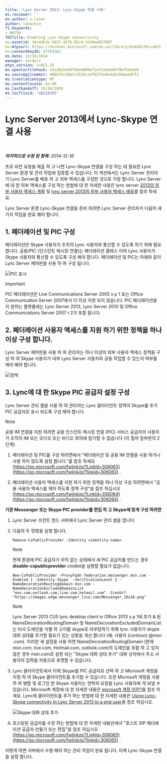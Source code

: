 ```yaml
---
title: 'Lync Server 2013: Lync-Skype 연결 사용'
ms.reviewer: ''
ms.author: v-lanac
author: lanachin
f1.keywords:
- NOCSH
TOCTitle: Enabling Lync-Skype connectivity
ms:assetid: 34c4db3e-582f-41fb-85c4-3438ae02f09f
ms:mtpsurl: https://technet.microsoft.com/en-us/library/Dn440170(v=OCS.15)
ms:contentKeyID: 57793361
ms.date: 12/16/2014
manager: serdars
mtps_version: v=OCS.15
ms.openlocfilehash: 43e26e54d0704ed009af1ef528e60979b759eb69
ms.sourcegitcommit: 4d6bf5c58b2c553dc1df8375ede4a9cb9eaadff2
ms.translationtype: MT
ms.contentlocale: ko-KR
ms.lasthandoff: 10/16/2020
ms.locfileid: "48528585"
---
```

# <a name="enabling-lync-skype-connectivity-in-lync-server-2013"></a>Lync Server 2013에서 Lync-Skype 연결 사용

<div data-xmlns="http://www.w3.org/1999/xhtml">

<div class="topic" data-xmlns="http://www.w3.org/1999/xhtml" data-msxsl="urn:schemas-microsoft-com:xslt" data-cs="https://msdn.microsoft.com/">

<div data-asp="https://msdn2.microsoft.com/asp">



</div>

<div id="mainSection">

<div id="mainBody">

<span> </span>

_**마지막으로 수정 된 항목:** 2014-12-16_

프로 비전 요청을 제출 하 고 나면 Lync-Skype 연결을 구성 하는 데 필요한 Lync Server 환경 및 관리 작업에 집중할 수 있습니다. 이 섹션에서는 Lync Server 관리자가 Lync Server를 배포 하 고 외부 액세스를 구성한 것으로 가정 합니다. Lync Server에 대 한 외부 액세스를 구성 하는 방법에 대 한 자세한 내용은 lync server [2013의 외부 사용자 액세스 계획](lync-server-2013-planning-for-external-user-access.md) 및 [lync server 2013의 외부 사용자 액세스 배포](lync-server-2013-deploying-external-user-access.md)를 참조 하세요.

Lync Server 환경 Lync-Skype 연결을 준비 하려면 Lync Server 관리자가 다음의 세 가지 작업을 완료 해야 합니다.

<div>

## <a name="1-configure-federation-and-pic"></a>1\. 페더레이션 및 PIC 구성

페더레이션은 Skype 사용자가 조직의 Lync 사용자와 통신할 수 있도록 하기 위해 필요 합니다. 공용/PIC (인스턴트 메시징 연결)는 페더레이션 클래스 이며 Lync 사용자가 Skype 사용자와 통신할 수 있도록 구성 해야 합니다. 페더레이션 및 PIC는 아래와 같이 Lync Server 제어판을 사용 하 여 구성 됩니다.

![PIC 표시](images/Dn440170.451b94e3-0b38-488c-835f-1f25690e8074(OCS.15).jpg "PIC 표시")

<div>


> [!IMPORTANT]  
> PIC 페더레이션은 Live Communications Server 2005 s p 1 또는 Office Communication Server 2007에서 더 이상 지원 되지 않습니다. PIC 페더레이션을 지 원하는 플랫폼에는 Lync Server 2013, Lync Server 2010 및 Office Communications Server 2007 r 2가 포함 됩니다.



</div>

</div>

<div>

## <a name="2-configure-at-least-one-policy-to-support-federated-user-access"></a>2\. 페더레이션 사용자 액세스를 지원 하기 위한 정책을 하나 이상 구성 합니다.

Lync Server 제어판을 사용 하 여 관리자는 하나 이상의 외부 사용자 액세스 정책을 구성 하 여 Skype 사용자가 내부 Lync Server 사용자와 공동 작업할 수 있는지 여부를 제어 해야 합니다.

![정책](images/Dn440170.8fd46ad1-9749-422c-8c47-c16ac9032cdb(OCS.15).jpg "정책")

</div>

<div>

## <a name="3-configure-the-skype-pic-provider-setting-for-lync"></a>3\. Lync에 대 한 Skype PIC 공급자 설정 구성

Lync Server 관리 셸을 사용 하 여 관리자는 Lync 클라이언트 정책이 Skype를 추가 PIC 공급자로 표시 되도록 구성 해야 합니다.

<div>


> [!NOTE]  
> 공용 IM 연결을 지원 하려면 공용 인스턴트 메시징 연결 (PIC) 서비스 공급자의 사용자가 조직의 IM 또는 오디오 또는 비디오 회의에 참가할 수 없습니다 (이 절차 앞부분의 2 단계).



</div>

1.  페더레이션 및 PIC를 구성 하려면에서 "페더레이션 및 공용 IM 연결을 사용 하거나 사용 하지 않도록 설정 합니다."를 참조 하세요 [https://go.microsoft.com/fwlink/p/?LinkId=306063](https://go.microsoft.com/fwlink/p/?linkid=306063) .

2.  페더레이션 사용자 액세스를 지원 하기 위한 정책을 하나 이상 구성 하려면에서 "공용 사용자 액세스를 제어 하도록 정책 구성"을 참조 하십시오 [https://go.microsoft.com/fwlink/p/?LinkId=306064](https://go.microsoft.com/fwlink/p/?linkid=306064) .

**기존 Messenger 또는 Skype PIC provider를 편집 하 고 Skype에 맞게 구성 하려면**

1.  Lync Server 프런트 엔드 서버에서 Lync Server 관리 셸을 엽니다.

2.  다음의 두 명령을 실행 합니다.
    
    `Remove-CsPublicProvider -Identity <identity-name>`
    
    <div>
    

    > [!NOTE]  
    > 현재 환경에 PIC 공급자가 아직 없는 상태에서 새 PIC 공급자를 만드는 경우 <STRONG>disable-cspublicprovider</STRONG> cmdlet을 실행할 필요가 없습니다.

    
    </div>
    
    `New-CsPublicProvider -ProxyFqdn federation.messenger.msn.com -Enabled 1 -Identity Skype  -VerificationLevel 2 -NameDecorationRoutingDomain msn.com -NameDecorationExcludedDomainList "msn.com,outlook.com,live.com,hotmail.com" -IconUrl "https://images.edge.messenger.live.com/Messenger_16x16.png"`
    
    <div>
    

    > [!NOTE]  
    > Lync Server 2013 CU5 lync desktop client in Office 2013 s p 1에 추가 &amp; 된 NameDecorationRoutingDomain 및 NameDecorationExcludedDomainList는 타사 도메인을 식별 하 고이를 skype로 라우팅하기 위해 lync 사용자가 skype 대화 상대를 추가할 필요가 있는 상황을 개선 합니다 (예: 사용자 (contoso) @msn .com). 이러한 새 설정을 사용 하면 NameDecorationRoutingDomain (현재 msn.com, live.com, Hotmail.com, outlook.com)의 도메인을 포함 하 고 있지 않은 경우 msn.com로 설정 되는 "Skype 대화 상대 추가" 대화 상자에서 주소 사용자의 입력을 자동으로 포맷할 수 있습니다.

    
    </div>

3.  Lync 클라이언트에서 이제 Skype를 PIC 공급자로 선택 하 고 Microsoft 계정을 지정 하 여 Skype 클라이언트를 추가할 수 있습니다. 또한 Microsoft 계정을 사용 하 여 병합 및 로그인 한 Skype 사용자는 연락처 요청을 Lync 사용자에 게 보낼 수 있습니다. Microsoft 계정에 대 한 자세한 내용은 [microsoft 계정 이란?](https://support.skype.com/en/faq/fa12059/what-is-a-microsoft-account)를 참조 하세요. Lync에 클라이언트를 추가 하는 방법에 대 한 자세한 내용은 [Using Lync-Skype connectivity In Lync Server 2013 to a end user](lync-server-2013-using-lync-skype-connectivity-as-an-end-user.md)을 참조 하십시오.
    
    ![Skype 대화 상대 추가](images/Dn440170.df0e6ed9-2374-4dfa-a815-87281989487c(OCS.15).jpg "Skype 대화 상대 추가")

4.  호스팅된 공급자를 수정 하는 방법에 대 한 자세한 내용은에서 "호스트 SIP 페더레이션 공급자 만들기 또는 편집"을 참조 하십시오 [https://go.microsoft.com/fwlink/p/?LinkId=306065](https://go.microsoft.com/fwlink/p/?linkid=306065) .

이렇게 하면 서버에서 수행 해야 하는 관리 작업이 완료 됩니다. 이제 Lync-Skype 연결을 설정 합니다.

</div>

</div>

<span> </span>

</div>

</div>

</div>

